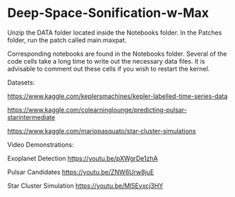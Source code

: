 # Deep-Space-Sonification-w-Max
Unzip the DATA folder located inside the Notebooks folder.
In the Patches folder, run the patch called main.maxpat.

Corresponding notebooks are found in the Notebooks folder. Several of the code cells take a long time to write out the necessary data files. It is advisable to comment out these cells if you wish to restart the kernel.

Datasets:

https://www.kaggle.com/keplersmachines/kepler-labelled-time-series-data 

https://www.kaggle.com/colearninglounge/predicting-pulsar-starintermediate 

https://www.kaggle.com/mariopasquato/star-cluster-simulations
   
Video Demonstrations:

Exoplanet Detection
https://youtu.be/pXWgrDe1zhA

Pulsar Candidates
https://youtu.be/ZNW6Urw8juE

Star Cluster Simulation
https://youtu.be/Ml5Eyxcj3HY
